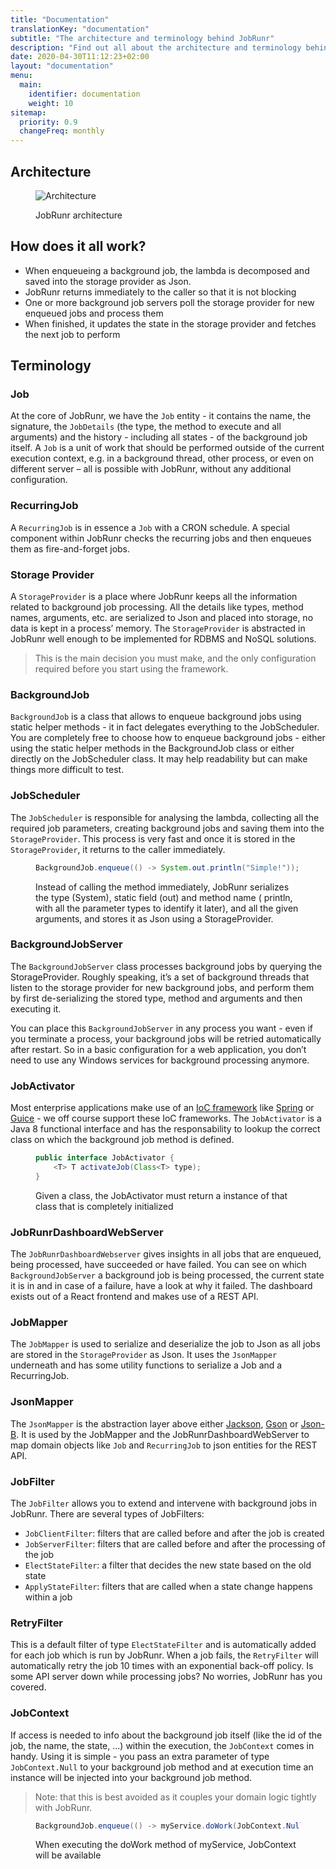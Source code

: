 ```yaml
---
title: "Documentation"
translationKey: "documentation"
subtitle: "The architecture and terminology behind JobRunr"
description: "Find out all about the architecture and terminology behind JobRunr"
date: 2020-04-30T11:12:23+02:00
layout: "documentation"
menu: 
  main: 
    identifier: documentation
    weight: 10
sitemap:
  priority: 0.9
  changeFreq: monthly
---
```

## Architecture
<figure>

  ![Architecture](/documentation/architecture.png)

  <figcaption>JobRunr architecture</figcaption>
</figure>

## How does it all work?
- When enqueueing a background job, the lambda is decomposed and saved into the storage provider as Json.
- JobRunr returns immediately to the caller so that it is not blocking
- One or more background job servers poll the storage provider for new enqueued jobs and process them
- When finished, it updates the state in the storage provider and fetches the next job to perform

## Terminology
### Job
At the core of JobRunr, we have the `Job` entity - it contains the name, the signature, the `JobDetails` (the type, the method to execute and all arguments) and the history - including all states - of the background job itself. A `Job` is a unit of work that should be performed outside of the current execution context, e.g. in a background thread, other process, or even on different server – all is possible with JobRunr, without any additional configuration.

### RecurringJob
A `RecurringJob` is in essence a `Job` with a CRON schedule. A special component within JobRunr checks the recurring jobs and then enqueues them as fire-and-forget jobs.

### Storage Provider
A `StorageProvider` is a place where JobRunr keeps all the information related to background job processing. All the details like types, method names, arguments, etc. are serialized to Json and placed into storage, no data is kept in a process’ memory. The `StorageProvider` is abstracted in JobRunr well enough to be implemented for RDBMS and NoSQL solutions.

> This is the main decision you must make, and the only configuration required before you start using the framework.

### BackgroundJob
`BackgroundJob` is a class that allows to enqueue background jobs using static helper methods - it in fact delegates everything to the JobScheduler. You are completely free to choose how to enqueue background jobs - either using the static helper methods in the BackgroundJob class or either directly on the JobScheduler class. It may help readability but can make things more difficult to test.

### JobScheduler
The `JobScheduler` is responsible for analysing the lambda, collecting all the required job parameters, creating background jobs and saving them into the `StorageProvider`. This process is very fast and once it is stored in the `StorageProvider`, it returns to the caller immediately.

<figure>

```java
BackgroundJob.enqueue(() -> System.out.println("Simple!"));
```
<figcaption>Instead of calling the method immediately, JobRunr serializes the type (System), static field (out) and method name ( println, with all the parameter types to identify it later), and all the given arguments, and stores it as Json using a StorageProvider.</figcaption>
</figure>

### BackgroundJobServer
The `BackgroundJobServer` class processes background jobs by querying the StorageProvider. Roughly speaking, it’s a set of background threads that listen to the storage provider for new background jobs, and perform them by first de-serializing the stored type, method and arguments and then executing it.

You can place this `BackgroundJobServer` in any process you want - even if you terminate a process, your background jobs will be retried automatically after restart. So in a basic configuration for a web application, you don’t need to use any Windows services for background processing anymore.

### JobActivator
Most enterprise applications make use of an [IoC framework](https://en.wikipedia.org/wiki/Inversion_of_control) like [Spring](https://github.com/spring-projects/spring-framework) or [Guice](https://github.com/google/guice) - we off course support these IoC frameworks. The `JobActivator` is a Java 8 functional interface and has the responsability to lookup the correct class on which the background job method is defined.

<figure>

```java
public interface JobActivator {
    <T> T activateJob(Class<T> type);
}
```
<figcaption>Given a class, the JobActivator must return a instance of that class that is completely initialized</figcaption>
</figure>

### JobRunrDashboardWebServer
The `JobRunrDashboardWebserver` gives insights in all jobs that are enqueued, being processed, have succeeded or have failed. You can see on which `BackgroundJobServer` a background job is being processed, the current state it is in and in case of a failure, have a look at why it failed.
The dashboard exists out of a React frontend and makes use of a REST API.

### JobMapper
The `JobMapper` is used to serialize and deserialize the job to Json as all jobs are stored in the `StorageProvider` as Json. It uses the `JsonMapper` underneath and has some utility functions to serialize a Job and a RecurringJob.

### JsonMapper
The `JsonMapper` is the abstraction layer above either [Jackson](https://github.com/FasterXML/jackson), [Gson](https://github.com/google/gson) or [Json-B](http://json-b.net/). It is used by the JobMapper and the JobRunrDashboardWebServer to map domain objects like `Job` and `RecurringJob` to json entities for the REST API.

### JobFilter
The `JobFilter` allows you to extend and intervene with background jobs in JobRunr. There are several types of JobFilters:

- `JobClientFilter`: filters that are called before and after the job is created
- `JobServerFilter`: filters that are called before and after the processing of the job
- `ElectStateFilter`: a filter that decides the new state based on the old state
- `ApplyStateFilter`: filters that are called when a state change happens within a job

### RetryFilter
This is a default filter of type `ElectStateFilter` and is automatically added for each job which is run by JobRunr. When a job fails, the `RetryFilter` will automatically retry the job 10 times with an exponential back-off policy. Is some API server down while processing jobs? No worries, JobRunr has you covered.

### JobContext
If access is needed to info about the background job itself (like the id of the job, the name, the state, ...) within the execution, the `JobContext` comes in handy. Using it is simple -  you pass an extra parameter of type `JobContext.Null` to your background job method and at execution time an instance will be injected into your background job method.

> Note: that this is best avoided as it couples your domain logic tightly with JobRunr.

<figure>

```java
BackgroundJob.enqueue(() -> myService.doWork(JobContext.Null));
```
<figcaption>When executing the doWork method of myService, JobContext will be available</figcaption>
</figure>